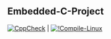 ## Embedded-C-Project ##

[![CppCheck](https://github.com/nileshmathur/Embedded-C-Project/actions/workflows/CodeQuality.yml/badge.svg)](https://github.com/nileshmathur/Embedded-C-Project/actions/workflows/CodeQuality.yml) | [![!Compile-Linux](https://github.com/nileshmathur/Embedded-C-Project/actions/workflows/Compile.yml/badge.svg)](https://github.com/nileshmathur/Embedded-C-Project/actions/workflows/Compile.yml)
